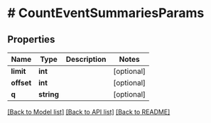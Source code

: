 # # CountEventSummariesParams

## Properties

Name | Type | Description | Notes
------------ | ------------- | ------------- | -------------
**limit** | **int** |  | [optional]
**offset** | **int** |  | [optional]
**q** | **string** |  | [optional]

[[Back to Model list]](../../README.md#models) [[Back to API list]](../../README.md#endpoints) [[Back to README]](../../README.md)
